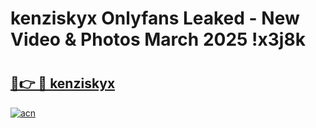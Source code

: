 # kenziskyx Onlyfans Leaked - New Video & Photos March 2025 !x3j8k

# <h2><a href="https://ohvwz5.iuczelnia.edu.pl?title=kenziskyx&ref=x3j8k">🔗👉 🔴 kenziskyx</a></h2>

[![acn](https://github.com/user-attachments/assets/0f9c940e-d8b0-45ae-aac7-cd30a18b3e1c)](https://ohvwz5.iuczelnia.edu.pl?title=kenziskyx&ref=x3j8k)

